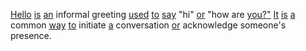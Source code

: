 [Hello](./hello.md) [is](./is.md) [an](./an.md) informal greeting [used](./used.md) [to](./to.md) [say](./say.md) "hi" [or](./or.md) "how are [you?"](./you.md) [It](./it.md) [is](./is.md) [a](./a.md) common [way](./way.md) [to](./to.md) initiate [a](./a.md) conversation [or](./or.md) acknowledge someone's presence.